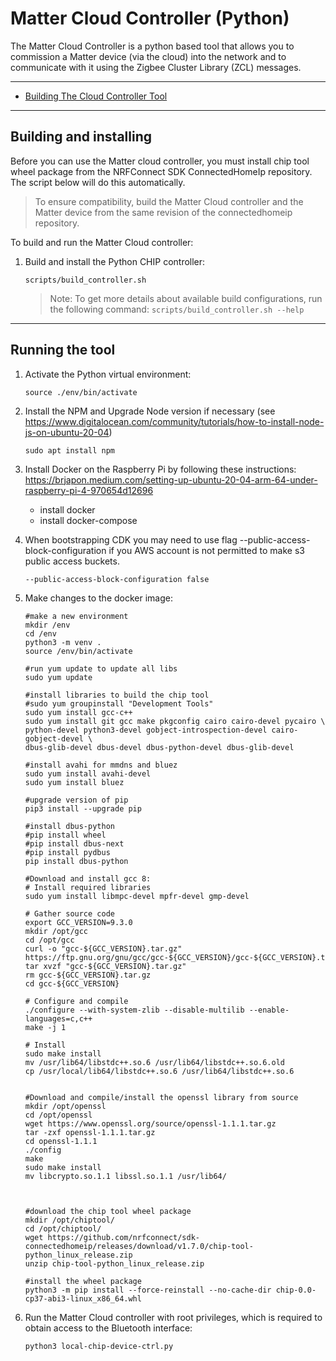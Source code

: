 # Matter Cloud Controller (Python)

The Matter Cloud Controller is a python based tool that allows you to commission a Matter device
(via the cloud) into the network and to communicate with it using the Zigbee Cluster Library
(ZCL) messages.

<hr>

-   [Building The Cloud Controller Tool](#building)

<hr>

<a name="building"></a>

## Building and installing

Before you can use the Matter cloud controller, you must install chip tool wheel package
from the NRFConnect SDK ConnectedHomeIp repository. The script below will do this automatically.

> To ensure compatibility, build the Matter Cloud controller and the Matter
> device from the same revision of the connectedhomeip repository.

To build and run the Matter Cloud controller:

1. Build and install the Python CHIP controller:

    ```
    scripts/build_controller.sh
    ```

    > Note: To get more details about available build configurations, run the
    > following command: `scripts/build_controller.sh --help`

<hr>

<a name="running"></a>

## Running the tool

1. Activate the Python virtual environment:

    ```
    source ./env/bin/activate
    ```
    
2. Install the NPM and Upgrade Node version if necessary (see https://www.digitalocean.com/community/tutorials/how-to-install-node-js-on-ubuntu-20-04)
    ```
    sudo apt install npm
    ```

3. Install Docker on the Raspberry Pi by following these instructions: https://brjapon.medium.com/setting-up-ubuntu-20-04-arm-64-under-raspberry-pi-4-970654d12696
    - install docker
    - install docker-compose

4. When bootstrapping CDK you may need to use flag --public-access-block-configuration if you AWS account is not permitted to make s3 public access buckets.

    ```
    --public-access-block-configuration false
    ```

5. Make changes to the docker image:

    ```
    #make a new environment
    mkdir /env 
    cd /env
    python3 -m venv .
    source /env/bin/activate
        
    #run yum update to update all libs 
    sudo yum update 
    
    #install libraries to build the chip tool
    #sudo yum groupinstall "Development Tools"
    sudo yum install gcc-c++
    sudo yum install git gcc make pkgconfig cairo cairo-devel pycairo \ 
    python-devel python3-devel gobject-introspection-devel cairo-gobject-devel \
    dbus-glib-devel dbus-devel dbus-python-devel dbus-glib-devel
    
    #install avahi for mmdns and bluez
    sudo yum install avahi-devel
    sudo yum install bluez

    #upgrade version of pip
    pip3 install --upgrade pip

    #install dbus-python
    #pip install wheel
    #pip install dbus-next
    #pip install pydbus
    pip install dbus-python
    
    #Download and install gcc 8:
    # Install required libraries
    sudo yum install libmpc-devel mpfr-devel gmp-devel

    # Gather source code
    export GCC_VERSION=9.3.0
    mkdir /opt/gcc
    cd /opt/gcc
    curl -o "gcc-${GCC_VERSION}.tar.gz" https://ftp.gnu.org/gnu/gcc/gcc-${GCC_VERSION}/gcc-${GCC_VERSION}.tar.gz
    tar xvzf "gcc-${GCC_VERSION}.tar.gz"
    rm gcc-${GCC_VERSION}.tar.gz
    cd gcc-${GCC_VERSION}

    # Configure and compile
    ./configure --with-system-zlib --disable-multilib --enable-languages=c,c++
    make -j 1

    # Install
    sudo make install
    mv /usr/lib64/libstdc++.so.6 /usr/lib64/libstdc++.so.6.old
    cp /usr/local/lib64/libstdc++.so.6 /usr/lib64/libstdc++.so.6


    #Download and compile/install the openssl library from source
    mkdir /opt/openssl
    cd /opt/openssl
    wget https://www.openssl.org/source/openssl-1.1.1.tar.gz
    tar -zxf openssl-1.1.1.tar.gz
    cd openssl-1.1.1
    ./config
    make
    sudo make install
    mv libcrypto.so.1.1 libssl.so.1.1 /usr/lib64/
    
    
    
    #download the chip tool wheel package
    mkdir /opt/chiptool/
    cd /opt/chiptool/
    wget https://github.com/nrfconnect/sdk-connectedhomeip/releases/download/v1.7.0/chip-tool-python_linux_release.zip
    unzip chip-tool-python_linux_release.zip
    
    #install the wheel package
    python3 -m pip install --force-reinstall --no-cache-dir chip-0.0-cp37-abi3-linux_x86_64.whl

    ```


4. Run the Matter Cloud controller with root privileges, which is required to
   obtain access to the Bluetooth interface:

    ```
    python3 local-chip-device-ctrl.py
    ```
